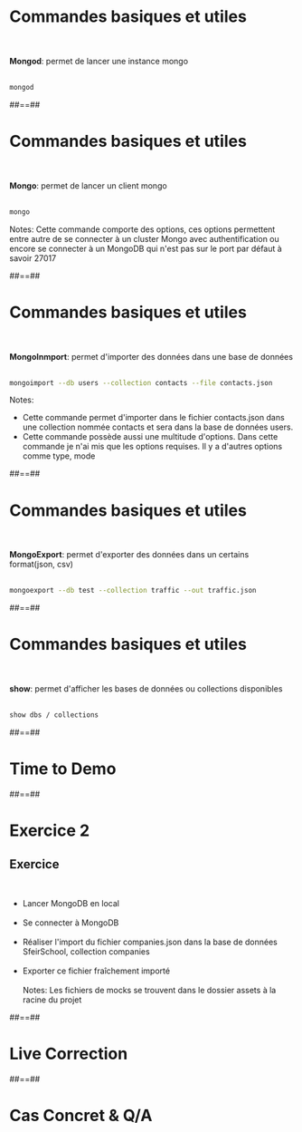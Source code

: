 <!-- .slide: class="with-code inconsolata" -->
# Commandes basiques et utiles
<br><br>
<b>Mongod</b>: permet de lancer une instance mongo
<br><br>

```bash
mongod
```
<!-- .element: class="big-code" -->


##==##

<!-- .slide: class="with-code incosolata" -->
# Commandes basiques et utiles
<br><br>
<b>Mongo</b>: permet de lancer un client mongo
<br><br>

```bash
mongo
```
<!-- .element: class="big-code" -->
Notes:
Cette commande comporte des options, ces options permettent entre autre de se connecter à un cluster Mongo avec authentification
ou encore se connecter à un MongoDB qui n'est pas sur le port par défaut à savoir 27017

##==##

<!-- .slide: class="with-code inconsolata" -->
# Commandes basiques et utiles
<br><br>
<b>MongoInmport</b>: permet d'importer des données dans une base de données
<br><br>

```bash
mongoimport --db users --collection contacts --file contacts.json
```
<!-- .element: class="big-code" -->
Notes:
- Cette commande permet d'importer dans le fichier contacts.json dans une collection nommée contacts et sera dans la base de données users.
- Cette commande possède aussi une multitude d'options. Dans cette commande je n'ai mis que les options requises. Il y a d'autres options comme type, mode

##==##

<!-- .slide: class="with-code inconsolata"-->
# Commandes basiques et utiles
<br><br>
<b>MongoExport</b>: permet d'exporter des données dans un certains format(json, csv)
<br><br>

```bash
mongoexport --db test --collection traffic --out traffic.json
```
<!-- .element: class="big-code" -->

##==##

<!-- .slide: class="with-code inconsolata" -->
# Commandes basiques et utiles
<br><br>
<b>show</b>: permet d'afficher les bases de données ou collections disponibles
<br><br>

```bash
show dbs / collections
```
<!-- .element: class="big-code" -->

##==##

<!-- .slide: class="transition-bg-grey-5 underline"-->
# Time to Demo

##==##

<!-- .slide: class="exercice"-->
# Exercice 2
## Exercice
<br>

- Lancer MongoDB en local<br><br>
- Se connecter à MongoDB<br><br>
- Réaliser l'import du fichier companies.json dans la base de données SfeirSchool, collection companies<br><br>
- Exporter ce fichier fraîchement importé<br><br>
Notes: Les fichiers de mocks se trouvent dans le dossier assets à la racine du projet

##==##

<!-- .slide: class="transition-bg-grey-4 underline"-->
# Live Correction

##==##

<!-- .slide: class="transition-bg-grey-7 underline"-->
# Cas Concret & Q/A
